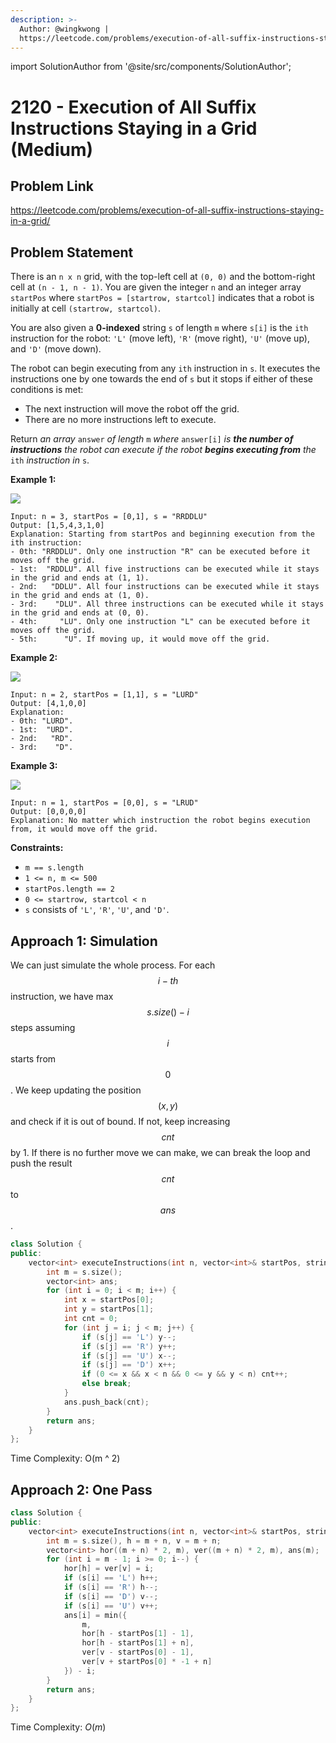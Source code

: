 ```yaml
---
description: >-
  Author: @wingkwong |
  https://leetcode.com/problems/execution-of-all-suffix-instructions-staying-in-a-grid/
---
```


import SolutionAuthor from '@site/src/components/SolutionAuthor';

# 2120 - Execution of All Suffix Instructions Staying in a Grid (Medium)

## Problem Link

https://leetcode.com/problems/execution-of-all-suffix-instructions-staying-in-a-grid/

## Problem Statement

There is an `n x n` grid, with the top-left cell at `(0, 0)` and the bottom-right cell at `(n - 1, n - 1)`. You are given the integer `n` and an integer array `startPos` where `startPos = [startrow, startcol]` indicates that a robot is initially at cell `(startrow, startcol)`.

You are also given a **0-indexed** string `s` of length `m` where `s[i]` is the `ith` instruction for the robot: `'L'` (move left), `'R'` (move right), `'U'` (move up), and `'D'` (move down).

The robot can begin executing from any `ith` instruction in `s`. It executes the instructions one by one towards the end of `s` but it stops if either of these conditions is met:

* The next instruction will move the robot off the grid.
* There are no more instructions left to execute.

Return _an array_ `answer` _of length_ `m` _where_ `answer[i]` _is **the number of instructions** the robot can execute if the robot **begins executing from** the_ `ith` _instruction in_ `s`.

**Example 1:**

![](https://assets.leetcode.com/uploads/2021/12/09/1.png)

```
Input: n = 3, startPos = [0,1], s = "RRDDLU"
Output: [1,5,4,3,1,0]
Explanation: Starting from startPos and beginning execution from the ith instruction:
- 0th: "RRDDLU". Only one instruction "R" can be executed before it moves off the grid.
- 1st:  "RDDLU". All five instructions can be executed while it stays in the grid and ends at (1, 1).
- 2nd:   "DDLU". All four instructions can be executed while it stays in the grid and ends at (1, 0).
- 3rd:    "DLU". All three instructions can be executed while it stays in the grid and ends at (0, 0).
- 4th:     "LU". Only one instruction "L" can be executed before it moves off the grid.
- 5th:      "U". If moving up, it would move off the grid.
```

**Example 2:**

![](https://assets.leetcode.com/uploads/2021/12/09/2.png)

```
Input: n = 2, startPos = [1,1], s = "LURD"
Output: [4,1,0,0]
Explanation:
- 0th: "LURD".
- 1st:  "URD".
- 2nd:   "RD".
- 3rd:    "D".
```

**Example 3:**

![](https://assets.leetcode.com/uploads/2021/12/09/3.png)

```
Input: n = 1, startPos = [0,0], s = "LRUD"
Output: [0,0,0,0]
Explanation: No matter which instruction the robot begins execution from, it would move off the grid.
```

**Constraints:**

* `m == s.length`
* `1 <= n, m <= 500`
* `startPos.length == 2`
* `0 <= startrow, startcol < n`
* `s` consists of `'L'`, `'R'`, `'U'`, and `'D'`.

## Approach 1: Simulation

We can just simulate the whole process. For each $$i−th$$instruction, we have max $$s.size()−i$$steps assuming $$i$$ starts from $$0$$. We keep updating the position $$(x,y)$$and check if it is out of bound. If not, keep increasing $$cnt$$ by 1. If there is no further move we can make, we can break the loop and push the result $$cnt$$ to $$ans$$.

<SolutionAuthor name="@wingkwong"/>

```cpp
class Solution {
public:
    vector<int> executeInstructions(int n, vector<int>& startPos, string s) {
        int m = s.size();
        vector<int> ans;
        for (int i = 0; i < m; i++) {
            int x = startPos[0];
            int y = startPos[1];
            int cnt = 0;
            for (int j = i; j < m; j++) {
                if (s[j] == 'L') y--;
                if (s[j] == 'R') y++;
                if (s[j] == 'U') x--;
                if (s[j] == 'D') x++;
                if (0 <= x && x < n && 0 <= y && y < n) cnt++;
                else break;
            }
            ans.push_back(cnt);
        }
        return ans;
    }
};
```

Time Complexity: O(m ^ 2)

## Approach 2: One Pass

<SolutionAuthor name="@wingkwong"/>

```cpp
class Solution {
public:
    vector<int> executeInstructions(int n, vector<int>& startPos, string s) {
        int m = s.size(), h = m + n, v = m + n;
        vector<int> hor((m + n) * 2, m), ver((m + n) * 2, m), ans(m);
        for (int i = m - 1; i >= 0; i--) {
            hor[h] = ver[v] = i;
            if (s[i] == 'L') h++;
            if (s[i] == 'R') h--;
            if (s[i] == 'D') v--;
            if (s[i] == 'U') v++;
            ans[i] = min({
                m, 
                hor[h - startPos[1] - 1], 
                hor[h - startPos[1] + n], 
                ver[v - startPos[0] - 1], 
                ver[v + startPos[0] * -1 + n]
            }) - i;
        }
        return ans;
    }    
};
```

Time Complexity: $O(m)$
